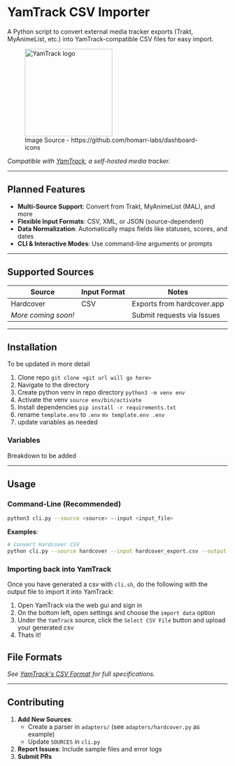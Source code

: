# YamTrack CSV Importer

A Python script to convert external media tracker exports (Trakt, MyAnimeList, etc.) into YamTrack-compatible CSV files for easy import.

<figure>
    <img src="https://cdn.jsdelivr.net/gh/homarr-labs/dashboard-icons/svg/yamtrack.svg" height="200" alt="YamTrack logo">
    <figcaption>Image Source - https://github.com/homarr-labs/dashboard-icons</figcaption>
</figure>

*Compatible with [YamTrack](https://github.com/FuzzyGrim/Yamtrack), a self-hosted media tracker.*

---

## Planned Features
- **Multi-Source Support**: Convert from Trakt, MyAnimeList (MAL), and more
- **Flexible Input Formats**: CSV, XML, or JSON (source-dependent)
- **Data Normalization**: Automatically maps fields like statuses, scores, and dates
- **CLI & Interactive Modes**: Use command-line arguments or prompts

---

## Supported Sources
| Source   | Input Format | Notes                          |
|----------|--------------|--------------------------------|
| Hardcover| CSV          | Exports from hardcover.app       |
| *More coming soon!* | | Submit requests via Issues |

---

## Installation

To be updated in more detail

1. Clone repo `git clone <git url will go here>`
2. Navigate to the directory
3. Create python venv in repo directory `python3 -m venv env`
4. Activate the venv `source env/bin/activate`
5. Install dependencies `pip install -r requirements.txt`
6. rename `template.env` to `.env` `mv template.env .env`
7. update variables as needed

### Variables

Breakdown to be added

---

## Usage
### Command-Line (Recommended)
```bash
python3 cli.py --source <source> --input <input_file> 
```

**Examples**:  
```bash
# Convert Hardcover CSV
python cli.py --source hardcover --input hardcover_export.csv --output yamtrack_import.csv
```

### Importing back into YamTrack

Once you have generated a csv with `cli.sh`, do the following with the output file to import it into YamTrack:

1. Open YamTrack via the web gui and sign in
2. On the bottom left, open settings and choose the `import data` option
3. Under the `YamTrack` source, click the `Select CSV File` button and upload your generated csv
4. Thats it!

## File Formats

*See [YamTrack's CSV Format](https://github.com/FuzzyGrim/Yamtrack/wiki/Yamtrack-CSV-Format) for full specifications.*

---

## Contributing
1. **Add New Sources**:
   - Create a parser in `adapters/` (see `adapters/hardcover.py` as example)
   - Update `SOURCES` in `cli.py`
2. **Report Issues**: Include sample files and error logs
3. **Submit PRs**
